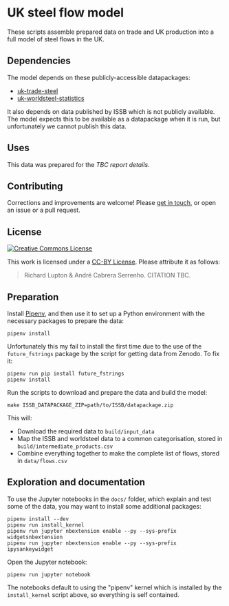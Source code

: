 # UK steel flow model

These scripts assemble prepared data on trade and UK production into a full
model of steel flows in the UK. 

## Dependencies

The model depends on these publicly-accessible datapackages:
- [uk-trade-steel](https://github.com/ricklupton/uk-trade-steel)
- [uk-worldsteel-statistics](https://github.com/ricklupton/uk-worldsteel-statistics)

It also depends on data published by ISSB which is not publicly available. The
model expects this to be available as a datapackage when it is run, but
unfortunately we cannot publish this data.

## Uses

This data was prepared for the *TBC report details*.

## Contributing

Corrections and improvements are welcome! Please [get in
touch](https://ricklupton.name), or open an issue or a pull request.

## License

[![Creative Commons License](https://i.creativecommons.org/l/by/4.0/88x31.png)](http://creativecommons.org/licenses/by/4.0)

This work is licensed under a [CC-BY
License](http://creativecommons.org/licenses/by/4.0/). Please attribute it as follows:

> Richard Lupton & André Cabrera Serrenho. CITATION TBC. 

## Preparation

Install [Pipenv](https://pipenv.readthedocs.io/en/latest/), and then use it to
set up a Python environment with the necessary packages to prepare the data:

```
pipenv install
```

Unfortunately this my fail to install the first time due to the use of the
`future_fstrings` package by the script for getting data from Zenodo. To fix it:

```shell
pipenv run pip install future_fstrings
pipenv install
```

Run the scripts to download and prepare the data and build the model:

```
make ISSB_DATAPACKAGE_ZIP=path/to/ISSB/datapackage.zip
```

This will:
- Download the required data to `build/input_data`
- Map the ISSB and worldsteel data to a common categorisation, stored in `build/intermediate_products.csv`
- Combine everything together to make the complete list of flows, stored in `data/flows.csv`

## Exploration and documentation

To use the Jupyter notebooks in the `docs/` folder, which explain and test some
of the data, you may want to install some additional packages:

```shell
pipenv install --dev
pipenv run install_kernel
pipenv run jupyter nbextension enable --py --sys-prefix widgetsnbextension
pipenv run jupyter nbextension enable --py --sys-prefix ipysankeywidget
```

Open the Jupyter notebook:

```shell
pipenv run jupyter notebook
```

The notebooks default to using the "pipenv" kernel which is installed by the
`install_kernel` script above, so everything is self contained.
